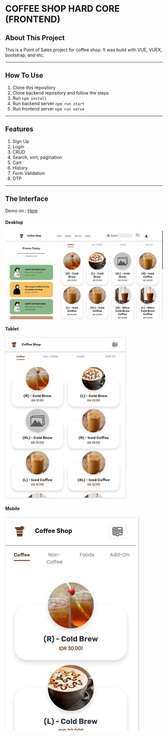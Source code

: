 # COFFEE SHOP HARD CORE (FRONTEND)

## About This Project

This is a Point of Sales project for coffee shop. It was build with VUE, VUEX, bootstrap, and etc.

---

## How To Use

1. Clone this repository
2. Clone backend repository and follow the steps
3. Run `npm install`
4. Run backend server `npm run start`
5. Run frontend server `npm run serve`

---

## Features

1. Sign Up
2. Login
3. CRUD
4. Search, sort, pagination
5. Cart
6. History
7. Form Validation
8. OTP

---

## The Interface

Demo on : [Here](http://54.84.168.198:44823/)

#### Desktop

![Desktop_Mode](./assets_image/pc.png)

#### Tablet

![Tab_Mode](./assets_image/tablet.png)

#### Mobile

![Mobile_Mode](./assets_image/mobile.png)
